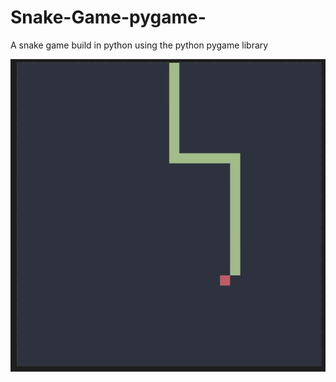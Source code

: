 # Snake-Game-pygame-
A snake game build in python using the python pygame library

<img alt="Simply Code" src="./snakegame.png" align="center"/>
